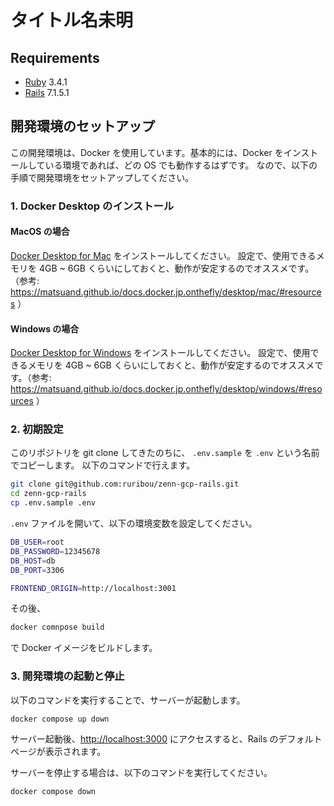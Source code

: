 # タイトル名未明

## Requirements

- [Ruby](https://www.ruby-lang.org/ja/downloads/releases/) 3.4.1
- [Rails](https://rubygems.org/gems/rails/versions?locale=ja) 7.1.5.1

## 開発環境のセットアップ

この開発環境は、Docker を使用しています。基本的には、Docker をインストールしている環境であれば、どの OS でも動作するはずです。
なので、以下の手順で開発環境をセットアップしてください。

### 1. Docker Desktop のインストール

#### MacOS の場合

[Docker Desktop for Mac](https://docs.docker.com/desktop/setup/install/mac-install/) をインストールしてください。
設定で、使用できるメモリを 4GB ~ 6GB くらいにしておくと、動作が安定するのでオススメです。（参考: https://matsuand.github.io/docs.docker.jp.onthefly/desktop/mac/#resources ）

#### Windows の場合

[Docker Desktop for Windows](https://docs.docker.com/desktop/setup/install/windows-install/) をインストールしてください。
設定で、使用できるメモリを 4GB ~ 6GB くらいにしておくと、動作が安定するのでオススメです。（参考: https://matsuand.github.io/docs.docker.jp.onthefly/desktop/windows/#resources ）

### 2. 初期設定

このリポジトリを git clone してきたのちに、 `.env.sample` を `.env` という名前でコピーします。
以下のコマンドで行えます。

```bash
git clone git@github.com:ruribou/zenn-gcp-rails.git
cd zenn-gcp-rails
cp .env.sample .env
```

`.env` ファイルを開いて、以下の環境変数を設定してください。

```bash
DB_USER=root
DB_PASSWORD=12345678
DB_HOST=db
DB_PORT=3306

FRONTEND_ORIGIN=http://localhost:3001
```

その後、

```bash
docker comnpose build
```

で Docker イメージをビルドします。

### 3. 開発環境の起動と停止

以下のコマンドを実行することで、サーバーが起動します。

```bash
docker compose up down
```

サーバー起動後、[http://localhost:3000](http://localhost:3000) にアクセスすると、Rails のデフォルトページが表示されます。

サーバーを停止する場合は、以下のコマンドを実行してください。

```bash
docker compose down
```
